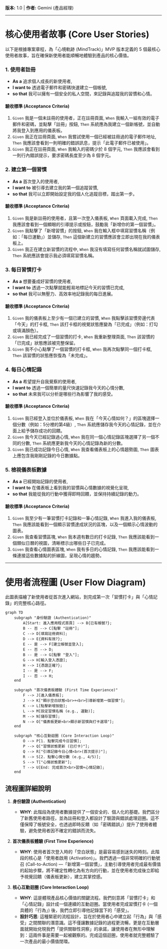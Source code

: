**版本:** 1.0 | **作者:** Gemini (產品經理)

---

# 核心使用者故事 (Core User Stories)

以下是根據專案章程，為「心境軌跡 (MindTrack)」MVP 版本定義的 5 個最核心使用者故事，旨在確保新使用者能順暢地體驗到產品的核心價值。

### 1. 使用者註冊

*   **As a** 追求個人成長的新使用者,
*   **I want to** 透過電子郵件和密碼快速建立一個帳號,
*   **so that** 我可以擁有一個安全的私人空間，來記錄與追蹤我的習慣和心情。

#### 驗收標準 (Acceptance Criteria)

1.  `Given` 我是一個未註冊的使用者，正在註冊頁面,
    `When` 我輸入一組有效的電子郵件和密碼，並點擊「註冊」按鈕,
    `Then` 系統應為我建立一個新帳號，並自動將我登入到應用的儀表板。
2.  `Given` 我正在註冊頁面,
    `When` 我嘗試使用一個已經被註冊過的電子郵件地址,
    `Then` 我應該會看到一則明確的錯誤訊息，提示「此電子郵件已被使用」。
3.  `Given` 我正在註冊頁面,
    `When` 我輸入的密碼少於 8 個字元,
    `Then` 我應該會看到一則行內錯誤提示，要求密碼長度至少為 8 個字元。

### 2. 建立第一個習慣

*   **As a** 首次登入的使用者,
*   **I want to** 被引導去建立我的第一個追蹤習慣,
*   **so that** 我可以立即開始設定我的個人化追蹤目標，踏出第一步。

#### 驗收標準 (Acceptance Criteria)

1.  `Given` 我是新註冊的使用者，且第一次登入儀表板,
    `When` 頁面載入完成,
    `Then` 我應該會看到一個顯眼的引導提示或按鈕，鼓勵我「新增你的第一個習慣」。
2.  `Given` 我點擊了「新增習慣」的按鈕,
    `When` 我在輸入框中填寫習慣名稱（例如：「每日運動」）並儲存,
    `Then` 這個新建立的習慣應該會立即出現在我的儀表板上。
3.  `Given` 我正在建立新習慣的流程中,
    `When` 我沒有填寫任何習慣名稱就試圖儲存,
    `Then` 系統應該會提示我必須填寫習慣名稱。

### 3. 每日習慣打卡

*   **As a** 想要養成好習慣的使用者,
*   **I want to** 透過一次點擊就能輕易地標記今天的習慣已完成,
*   **so that** 我可以無壓力、高效率地記錄我的每日進展。

#### 驗收標準 (Acceptance Criteria)

1.  `Given` 我的儀表板上至少有一個已建立的習慣,
    `When` 我點擊該習慣旁邊代表「今天」的打卡框,
    `Then` 該打卡框的視覺狀態應變為「已完成」（例如：打勾或填滿顏色）。
2.  `Given` 我已經完成了一個習慣的打卡,
    `When` 我重新整理頁面,
    `Then` 該習慣的「已完成」狀態應該被完整保留。
3.  `Given` 我不小心點擊了一個習慣的打卡框,
    `When` 我再次點擊同一個打卡框,
    `Then` 該習慣的狀態應恢復為「未完成」。

### 4. 每日心情記錄

*   **As a** 希望提升自我覺察的使用者,
*   **I want to** 透過一個簡單的量尺快速記錄我今天的心情分數,
*   **so that** 未來我可以分析是哪些行為影響了我的感受。

#### 驗收標準 (Acceptance Criteria)

1.  `Given` 我已經登入並位於儀表板,
    `When` 我在「今天心情如何？」的區塊選擇一個分數（例如：5分裡的第4級）,
    `Then` 系統應儲存我今天的心情記錄，並在介面上給予儲存成功的回饋。
2.  `Given` 我今天已經記錄過心情,
    `When` 我在同一個心情記錄區塊選擇了另一個不同的分數,
    `Then` 系統應更新我今天的心情記錄為新的分數。
3.  `Given` 我已成功記錄今日心情,
    `When` 我查看儀表板上的心情趨勢圖,
    `Then` 圖表上應包含我剛剛記錄的今日數據點。

### 5. 檢視儀表板數據

*   **As a** 已經開始記錄的使用者,
*   **I want to** 在儀表板上看到我的習慣與心情數據的視覺化呈現,
*   **so that** 我能從我的行動中獲得即時回饋，並保持持續記錄的動力。

#### 驗收標準 (Acceptance Criteria)

1.  `Given` 我至少有一筆習慣打卡記錄和一筆心情記錄,
    `When` 我進入我的儀表板,
    `Then` 我應該能看到一個顯示習慣達成狀況的區塊，以及一個顯示心情波動的圖表。
2.  `Given` 我查看習慣區塊,
    `When` 我本週有數日的打卡記錄,
    `Then` 我應該能看到一個類似日曆的視圖，清晰標示出哪些日子已完成。
3.  `Given` 我查看心情圖表區塊,
    `When` 我有多日的心情記錄,
    `Then` 我應該能看到一條連接這些數據點的折線圖，呈現心情的趨勢。

---

# 使用者流程圖 (User Flow Diagram)

此圖表描繪了新使用者從首次進入網站，到完成第一次「習慣打卡」與「心情記錄」的完整核心路徑。

```mermaid
graph TD
    subgraph "身份驗證 (Authentication)"
        A[Start: 進入應用程式首頁] --> B{已有帳號?};
        B -- 否 --> C[點擊 "註冊"];
        C --> D[填寫註冊資料];
        D --> E{資料有效?};
        E -- 是 --> F[建立帳號並登入];
        E -- 否 --> D;
        B -- 是 --> G[點擊 "登入"];
        G --> H[輸入登入憑證];
        H --> I{憑證正確?};
        I -- 是 --> F;
        I -- 否 --> H;
    end

    subgraph "首次儀表板體驗 (First Time Experience)"
        F --> J[進入儀表板];
        J --> K["顯示空白狀態<br>+<br>引導新增第一個習慣"];
        K --> L[點擊新增按鈕];
        L --> M[設定習慣名稱 (e.g., 運動)];
        M --> N[儲存習慣];
        N --> O["儀表板更新<br>顯示新習慣與打卡選項"];
    end

    subgraph "核心互動迴圈 (Core Interaction Loop)"
        O --> P[1. 點擊完成今日習慣];
        P --> Q["習慣狀態更新 (已打卡)"];
        Q --> R["引導記錄今日心情<br>(首次提示)"];
        R --> S[2. 點擊心情分數 (e.g., 4/5)];
        S --> T["心情狀態更新"];
        T --> U[End: 完成首次<br>習慣+心情記錄];
    end
```

## 流程圖詳細說明

1.  **身份驗證 (Authentication)**
    *   **WHY**: 此階段為使用者數據提供了一個安全的、個人化的基礎。我們區分了新舊使用者路徑，並為註冊和登入都設計了驗證與錯誤處理迴圈。這不僅保障了帳號安全，也透過即時反饋（如「密碼錯誤」）提升了使用者體驗，避免使用者因不確定的錯誤而流失。

2.  **首次儀表板體驗 (First Time Experience)**
    *   **WHY**: 使用者首次登入時的「空白狀態」是最容易感到迷失的時刻。此階段的核心是「使用者啟用 (Activation)」。我們透過一個非常明確的行動號召 (Call-to-Action) —「新增第一個習慣」，主動引導使用者完成最有價值的起始步驟，將不確定性轉化為有方向的行動，並在使用者完成後立即給予視覺回饋（儀表板更新），建立其掌控感。

3.  **核心互動迴圈 (Core Interaction Loop)**
    *   **WHY**: 這是體現產品核心價值的關鍵流程。我們刻意將「習慣打卡」和「心情記錄」設計成一個連續的互動迴圈。當使用者完成習慣打卡 (一個具體的「行為」) 後，我們立即引導他記錄當下的「感受」。
    *   **設計巧思**: 這種緊密的流程設計，旨在於使用者心中建立起「行為」與「感受」之間關聯的潛意識。這不僅讓數據記錄的過程更流暢，更是在互動層面就開始兌現我們「提供關聯性洞察」的承諾，讓使用者在無形中理解到：這兩件事是需要一起被觀察的。完成這個迴圈，使用者就完整體驗了一次產品的最小價值閉環。
